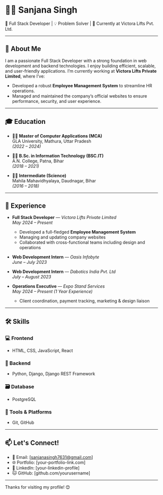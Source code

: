 # 👩‍💻 Sanjana Singh

🚀 Full Stack Developer | 💡 Problem Solver | 💼 Currently at Victora Lifts Pvt. Ltd.

---

## 👋 About Me

I am a passionate Full Stack Developer with a strong foundation in web development and backend technologies. I enjoy building efficient, scalable, and user-friendly applications. I’m currently working at **Victora Lifts Private Limited**, where I’ve:

- Developed a robust **Employee Management System** to streamline HR operations.
- Managed and maintained the company’s official websites to ensure performance, security, and user experience.

---

## 🎓 Education

- 🧑‍🎓 **Master of Computer Applications (MCA)**  
  GLA University, Mathura, Uttar Pradesh  
  *(2022 – 2024)*

- 🧑‍🎓 **B.Sc. in Information Technology (BSC.IT)**  
  A.N. College, Patna, Bihar  
  *(2018 – 2021)*

- 🧑‍🎓 **Intermediate (Science)**  
  Mahila Mahavidhyalaya, Daudnagar, Bihar  
  *(2016 – 2018)*

---

## 💼 Experience

- **Full Stack Developer** — *Victora Lifts Private Limited*  
  *May 2024 – Present*  
  - Developed a full-fledged **Employee Management System**
  - Managing and updating company websites
  - Collaborated with cross-functional teams including design and operations

- **Web Development Intern** — *Oasis Infobyte*  
  *June – July 2023*

- **Web Development Intern** — *Dabotics India Pvt. Ltd*  
  *July – August 2023*

- **Operations Executive** — *Expo Stand Services*  
  *May 2024 – Present (1 Year Experience)*  
  - Client coordination, payment tracking, marketing & design liaison

---

## 🛠️ Skills

### 💻 Frontend
- HTML, CSS, JavaScript, React

### 🧠 Backend
- Python, Django, Django REST Framework

### 🗃️ Database
- PostgreSQL

### 🔧 Tools & Platforms
- Git, GitHub

---

## 📫 Let's Connect!

- 📧 Email: [sanjanasingh7631@gmail.com]
- 🌐 Portfolio: [your-portfolio-link.com]
- 💼 LinkedIn: [your-linkedin-profile]
- 🐱 GitHub: [github.com/yourusername]

---

Thanks for visiting my profile! 😊

